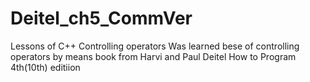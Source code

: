 # Deitel_ch5_CommVer
Lessons of C++ Controlling operators
Was learned bese of controlling operators by means book from Harvi and Paul Deitel How to Program 4th(10th) editiion
